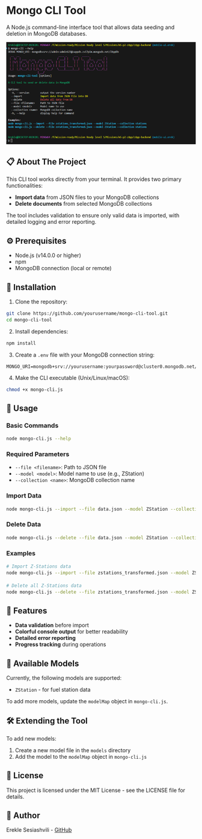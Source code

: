 # Mongo CLI Tool

A Node.js command-line interface tool that allows data seeding and deletion in MongoDB databases.

![Mongo CLI Tool Banner](./Mongo-cli.png)

## 📋 About The Project

This CLI tool works directly from your terminal. It provides two primary functionalities:
- **Import data** from JSON files to your MongoDB collections
- **Delete documents** from selected MongoDB collections

The tool includes validation to ensure only valid data is imported, with detailed logging and error reporting.

## ⚙️ Prerequisites

- Node.js (v14.0.0 or higher)
- npm
- MongoDB connection (local or remote)

## 🚀 Installation

1. Clone the repository:
```bash
git clone https://github.com/yourusername/mongo-cli-tool.git
cd mongo-cli-tool
```

2. Install dependencies:
```bash
npm install
```

3. Create a `.env` file with your MongoDB connection string:
```
MONGO_URI=mongodb+srv://yourusername:yourpassword@cluster0.mongodb.net/yourdb
```

4. Make the CLI executable (Unix/Linux/macOS):
```bash
chmod +x mongo-cli.js
```

## 📖 Usage

### Basic Commands

```bash
node mongo-cli.js --help
```

### Required Parameters

- `--file <filename>`: Path to JSON file
- `--model <model>`: Model name to use (e.g., ZStation)
- `--collection <name>`: MongoDB collection name

### Import Data

```bash
node mongo-cli.js --import --file data.json --model ZStation --collection stations
```

### Delete Data

```bash
node mongo-cli.js --delete --file data.json --model ZStation --collection stations
```

### Examples

```bash
# Import Z-Stations data
node mongo-cli.js --import --file zstations_transformed.json --model ZStation --collection stations

# Delete all Z-Stations data
node mongo-cli.js --delete --file zstations_transformed.json --model ZStation --collection stations
```

## 🔧 Features

- **Data validation** before import
- **Colorful console output** for better readability
- **Detailed error reporting**
- **Progress tracking** during operations

## 📝 Available Models

Currently, the following models are supported:

- `ZStation` - for fuel station data

To add more models, update the `modelMap` object in `mongo-cli.js`.

## 🛠️ Extending the Tool

To add new models:

1. Create a new model file in the `models` directory
2. Add the model to the `modelMap` object in `mongo-cli.js`

## 📄 License

This project is licensed under the MIT License - see the LICENSE file for details.

## 👤 Author

Erekle Sesiashvili - [GitHub](https://github.com/smesi36)